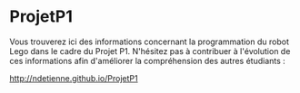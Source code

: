 # ProjetP1
Vous trouverez ici des informations concernant la programmation du robot Lego dans le cadre du Projet P1. N'hésitez pas à contribuer à l'évolution de ces informations afin d'améliorer la compréhension des autres étudiants :

http://ndetienne.github.io/ProjetP1
